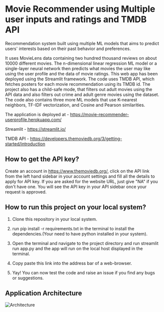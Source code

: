 # Movie Recommender using Multiple user inputs and ratings and TMDB API

Recommendation system built using multiple ML models that aims to 
predict users' interests based on their past behavior and 
preferences.

It uses MovieLens data containing two hundred thousand reviews 
on about 10000 different movies. The n-dimensional linear 
regression ML model or a single-layer neural network then 
predicts what movies the user may like using the user profile 
and the data of movie ratings. This web app has been deployed 
using the Streamlit framework. The code uses TMDB API, which 
fetches posters for each movie recommendation using its TMDB id. 
The project also has a child-safe mode, that filters out adult 
movies using the API data and also filters out crime and adult 
genre movies using the dataset. The code also contains three 
more ML models that use K-nearest neighbors, TF-IDF 
vectorization, and Cosine and Pearson similarities.

The application is deployed at - https://movie-recommender-userprofile.herokuapp.com/

Streamlit - https://streamlit.io/

TMDB API - https://developers.themoviedb.org/3/getting-started/introduction


## How to get the API key?

Create an account in https://www.themoviedb.org/, click on the 
API link from the left hand sidebar in your account settings and 
fill all the details to apply for API key. If you are asked for 
the website URL, just give "NA" if you don't have one. You will 
see the API key in your API sidebar once your request is approved.

## How to run this project on your local system?

1. Clone this repository in your local system.

2. run pip install -r requirements.txt in the terminal to install
the dependencies.(Your need to have python installed in your system).

3. Open the terminal and navigate to the project directory and run
streamlit run app.py and the app will run on the local host displayed
in the terminal.

4. Copy paste this link into the address bar of a web-browser.

5. Yay! You can now test the code and raise an issue if you find any
bugs or suggestions.

## Application Architecture
![Architecture](https://user-images.githubusercontent.com/83298237/190175048-f387d662-9385-49fd-9a6b-dc95bacf1a0b.png)
